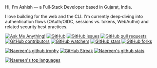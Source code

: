 Hi, I'm Ashish — a Full‑Stack Developer based in Gujarat, India.

I love building for the web and the CLI. I'm currently deep‑diving into authentication flows (OAuth/OIDC, sessions vs. tokens, WebAuthn) and related security best practices.

[![Ask Me Anything!](https://img.shields.io/badge/Ask%20me-anything-1abc9c.svg)](https://github.com/ashish/ama)
[![GitHub](https://img.shields.io/github/followers/codingashishdev?style=social)](https://github.com/codingashishdev)
[![GitHub issues](https://img.shields.io/github/issues/codingashishdev/codingashishdev.svg)](https://GitHub.com/codingashishdev/codingashishdev/issues/)
[![GitHub pull requests](https://img.shields.io/github/issues-pr/codingashishdev/codingashishdev.svg)](https://GitHub.com/codingashishdev/codingashishdev/pulls/)
[![GitHub contributors](https://img.shields.io/github/contributors/codingashishdev/codingashishdev.svg)](https://GitHub.com/codingashishdev/codingashishdev/graphs/contributors/)
[![GitHub watchers](https://img.shields.io/github/watchers/codingashishdev/codingashishdev.svg?style=social)](https://GitHub.com/codingashishdev/codingashishdev/watchers/)
[![GitHub stars](https://img.shields.io/github/stars/codingashishdev/codingashishdev.svg?style=social)](https://GitHub.com/codingashishdev/codingashishdev/stargazers/)
[![GitHub forks](https://img.shields.io/github/forks/codingashishdev/codingashishdev.svg?style=social)](https://GitHub.com/codingashishdev/codingashishdev/network/)

[![Naereen's github trophy](https://github-profile-trophy.vercel.app/?username=codingashishdev&row=1)](https://github.com/ryo-ma/github-profile-trophy)
[![GitHub Streak](https://github-readme-streak-stats.herokuapp.com/?user=codingashishdev&theme=blue-green)](https://git.io/streak-stats)
[![Naereen's github stats](https://github-readme-stats.vercel.app/api?username=codingashishdev&theme=blue-green)](https://github.com/anuraghazra/github-readme-stats)

[![Naereen's top languages](https://github-readme-stats.vercel.app/api/top-langs/?username=codingashishdev&theme=blue-green)](https://github.com/anuraghazra/github-readme-stats)